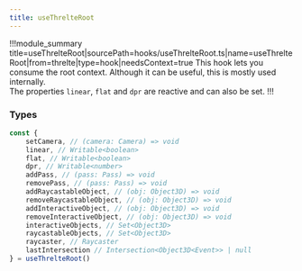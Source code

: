 ```yaml
---
title: useThrelteRoot
---
```


!!!module_summary title=useThrelteRoot|sourcePath=hooks/useThrelteRoot.ts|name=useThrelteRoot|from=threlte|type=hook|needsContext=true
This hook lets you consume the root context. Although it can be useful, this is mostly used internally.  
The properties `linear`, `flat` and `dpr` are reactive and can also be set.
!!!

### Types

```ts
const {
	setCamera, // (camera: Camera) => void
	linear, // Writable<boolean>
	flat, // Writable<boolean>
	dpr, // Writable<number>
	addPass, // (pass: Pass) => void
	removePass, // (pass: Pass) => void
	addRaycastableObject, // (obj: Object3D) => void
	removeRaycastableObject, // (obj: Object3D) => void
	addInteractiveObject, // (obj: Object3D) => void
	removeInteractiveObject, // (obj: Object3D) => void
	interactiveObjects, // Set<Object3D>
	raycastableObjects, // Set<Object3D>
	raycaster, // Raycaster
	lastIntersection // Intersection<Object3D<Event>> | null
} = useThrelteRoot()
```
